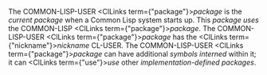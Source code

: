 



The COMMON-LISP-USER <ClLinks  term={"package"}><i>package</i></ClLinks> is the *current package* when a Common Lisp system starts up. This *package uses* the COMMON-LISP <ClLinks  term={"package"}><i>package</i></ClLinks>. The COMMON-LISP-USER <ClLinks  term={"package"}><i>package</i></ClLinks> has the <ClLinks  term={"nickname"}><i>nickname</i></ClLinks> CL-USER. The COMMON-LISP-USER <ClLinks  term={"package"}><i>package</i></ClLinks> can have additional *symbols interned* within it; it can <ClLinks  term={"use"}><i>use</i></ClLinks> other *implementation-defined packages*. 



